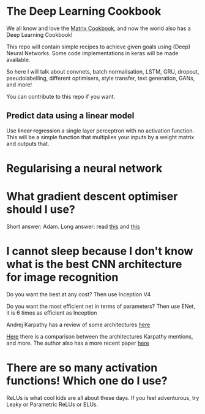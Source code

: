 # The Deep Learning Cookbook

We all know and love the [Matrix Cookbook](http://www2.imm.dtu.dk/pubdb/views/edoc_download.php/3274/pdf/imm3274.pdf), and now the world also has a Deep Learning Cookbook!

This repo will contain simple recipes to achieve given goals using (Deep) Neural Networks. Some code implementations in keras will be made available.

So here I will talk about convnets, batch normalisation, LSTM, GRU, dropout, pseudolabelling, different optimisers, style transfer, text generation, GANs, and more!

You can contribute to this repo if you want.

## Predict data using a linear model

Use ~~linear regression~~ a single layer perceptron with no activation function. This will be a simple function that multiplies your inputs by a weight matrix and outputs that.

# Regularising a neural network

# What gradient descent optimiser should I use?

Short answer: Adam.
Long answer: read [this](http://sebastianruder.com/optimizing-gradient-descent/) and [this](https://medium.com/slavv/picking-an-optimizer-for-style-transfer-86e7b8cba84b#.mm98exrzp)

# I cannot sleep because I don't know what is the best CNN architecture for image recognition
Do you want the best at any cost? Then use Inception V4

Do you want the most efficient net in terms of parameters? Then use ENet, it is 6 times as efficient as Inception

Andrej Karpathy has a review of some architectures [here](http://cs231n.github.io/convolutional-networks/#overview)

[Here](https://culurciello.github.io/tech/2016/06/04/nets.html) there is a comparison between the architectures Karpathy mentions, and more. The author also has a more recent paper [here](https://arxiv.org/pdf/1605.07678.pdf)

# There are so many activation functions! Which one do I use?
ReLUs is what cool kids are all about these days. If you feel adventurous, try Leaky or Parametric ReLUs or ELUs.

